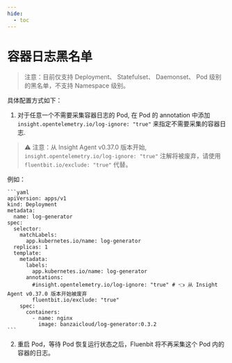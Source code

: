 ```yaml
---
hide:
  - toc
---
```


# 容器日志黑名单

> 注意：目前仅支持 Deployment、 Statefulset、 Daemonset、 Pod 级别的黑名单，不支持 Namespace 级别。

具体配置方式如下：

1. 对于任意一个不需要采集容器日志的 Pod, 在 Pod 的 annotation 中添加 `insight.opentelemetry.io/log-ignore: "true"` 来指定不需要采集的容器日志.

> ⚠️ 注意：从 Insight Agent v0.37.0 版本开始, `insight.opentelemetry.io/log-ignore: "true"` 注解将被废弃，请使用 `fluentbit.io/exclude: "true"` 代替。

例如：

    ```yaml
    apiVersion: apps/v1
    kind: Deployment
    metadata:
      name: log-generator
    spec:
      selector:
        matchLabels:
          app.kubernetes.io/name: log-generator
      replicas: 1
      template:
        metadata:
          labels:
            app.kubernetes.io/name: log-generator
          annotations:
            #insight.opentelemetry.io/log-ignore: "true" # 👈 从 Insight Agent v0.37.0 版本开始被废弃
            fluentbit.io/exclude: "true"
        spec:
          containers:
            - name: nginx
              image: banzaicloud/log-generator:0.3.2
    ```

2. 重启 Pod，等待 Pod 恢复运行状态之后，Fluenbit 将不再采集这个 Pod 内的容器的日志。
